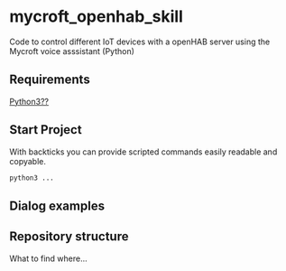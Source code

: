 # mycroft_openhab_skill
Code to control different IoT devices with a openHAB server using the Mycroft voice asssistant (Python)

## Requirements

[Python3??](https://www.python.org/downloads/)

## Start Project

With backticks you can provide scripted commands easily readable and copyable.

```bash
python3 ...
```

## Dialog examples

## Repository structure

What to find where...
